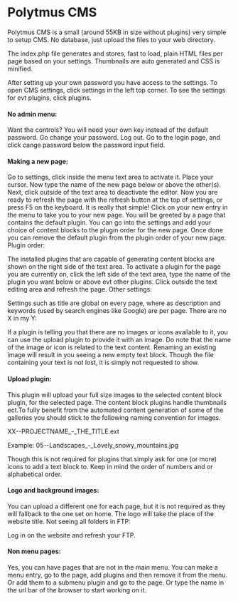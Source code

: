 Polytmus CMS
==========

Polytmus CMS is a small (around 55KB in size without plugins) very simple to setup CMS. 
No database, just upload the files to your web directory.

The index.php file generates and stores, fast to load, plain HTML files per page based on your settings.
Thumbnails are auto generated and CSS is minified.

After setting up your own password you have access to the settings.
To open CMS settings, click settings in the left top corner. To see the settings for evt plugins, click plugins.

#### No admin menu:

Want the controls? You will need your own key instead of the default password. Go change your password. 
Log out. Go to the login page, and click cange password below the password input field.

#### Making a new page:

Go to settings, click inside the menu text area to activate it. Place your cursor. Now type the name of the new page below or above the other(s). Next, click outside of the text area to deactivate the editor. Now you are ready to refresh the page with the refresh button at the top of settings, or press F5 on the keyboard. It is really that simple!
Click on your new entry in the menu to take you to your new page. You will be greeted by a page that contains the default plugin. You can go into the settings and add your choice of content blocks to the plugin order for the new page. Once done you can remove the default plugin from the plugin order of your new page.
Plugin order:

The installed plugins that are capable of generating content blocks are shown on the right side of the text area. To activate a plugin for the page you are currently on, click the left side of the text area, type the name of the plugin you want below or above evt other plugins. Click outside the text editing area and refresh the page.
Other settings:

Settings such as title are global on every page, where as description and keywords (used by search engines like Google) are per page.
There are no X in my Y:

If a plugin is telling you that there are no images or icons available to it, you can use the upload plugin to provide it with an image. Do note that the name of the image or icon is related to the text content. Renaming an existing image will result in you seeing a new empty text block. Though the file containing your text is not lost, it is simply not requested to show.

#### Upload plugin:

This plugin will upload your full size images to the selected content block plugin, for the selected page. The content block plugins handle thumbnails ect.To fully benefit from the automated content generation of some of the galleries you should stick to the following naming convention for images.

XX--PROJECTNAME_-_THE_TITLE.ext

Example: 05--Landscapes_-_Lovely_snowy_mountains.jpg

Though this is not required for plugins that simply ask for one (or more) icons to add a text block to. Keep in mind the order of numbers and or alphabetical order.

#### Logo and background images:

You can upload a different one for each page, but it is not required as they will fallback to the one set on home. The logo will take the place of the website title.
Not seeing all folders in FTP:

Log in on the website and refresh your FTP.

#### Non menu pages:

Yes, you can have pages that are not in the main menu. You can make a menu entry, go to the page, add plugins and then remove it from the menu. Or add them to a submenu plugin and go to the page. Or type the name in the url bar of the browser to start working on it.